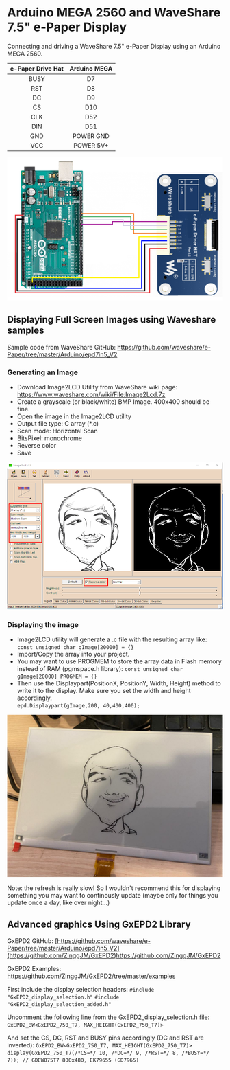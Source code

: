 # Arduino MEGA 2560 and WaveShare 7.5" e-Paper Display
Connecting and driving a WaveShare 7.5" e-Paper Display using an Arduino MEGA 2560.

| e-Paper Drive Hat | Arduino MEGA    |
| :-------------:   | :-------------: |
| BUSY              | D7              |
| RST               | D8              |
| DC                | D9              |
| CS                | D10             |
| CLK               | D52             |
| DIN               | D51             |
| GND               | POWER GND       |
| VCC               | POWER 5V+       |

![alt text](https://raw.githubusercontent.com/cvasquez-github/arduino-mega-epaper/main/arduino-mega-epaper-hat.png)

## Displaying Full Screen Images using Waveshare samples
Sample code from WaveShare GitHub:
https://github.com/waveshare/e-Paper/tree/master/Arduino/epd7in5_V2

### Generating an Image
- Download Image2LCD Utility from WaveShare wiki page: https://www.waveshare.com/wiki/File:Image2Lcd.7z
- Create a grayscale (or black/white) BMP Image. 400x400 should be fine.
- Open the image in the Image2LCD utility
- Output file type: C array (*.c)
- Scan mode: Horizontal Scan
- BitsPixel: monochrome
- Reverse color
- Save

![Image2LCD Example](https://raw.githubusercontent.com/cvasquez-github/arduino-mega-epaper/main/image2lcd_example.png)

### Displaying the image
- Image2LCD utility will generate a .c file with the resulting array like: 
`const unsigned char gImage[20000] = {}`
- Import/Copy the array into your project.
- You may want to use PROGMEM to store the array data in Flash memory instead of RAM (pgmspace.h library): 
`const unsigned char gImage[20000] PROGMEM = {}`
- Then use the Displaypart(PositionX, PositionY, Width, Height) method to write it to the display. Make sure you set the width and height accordingly.  
`epd.Displaypart(gImage,200, 40,400,400);`
 
![WaveShare Output Example](https://raw.githubusercontent.com/cvasquez-github/arduino-mega-epaper/main/waveshare_example_output.jpg)

Note: the refresh is really slow! So I wouldn't recommend this for displaying something you may want to continously update (maybe only for things you update once a day, like over night...)

## Advanced graphics Using GxEPD2 Library
GxEPD2 GitHub:
[https://github.com/waveshare/e-Paper/tree/master/Arduino/epd7in5_V2](https://github.com/ZinggJM/GxEPD2)https://github.com/ZinggJM/GxEPD2

GxEPD2 Examples:
https://github.com/ZinggJM/GxEPD2/tree/master/examples

First include the display selection headers:
`#include "GxEPD2_display_selection.h"`
`#include "GxEPD2_display_selection_added.h"`

Uncomment the following line from the GxEPD2_display_selection.h file:
`GxEPD2_BW<GxEPD2_750_T7, MAX_HEIGHT(GxEPD2_750_T7)>`

And set the CS, DC, RST and BUSY pins accordingly (DC and RST are inverted):
`GxEPD2_BW<GxEPD2_750_T7, MAX_HEIGHT(GxEPD2_750_T7)> display(GxEPD2_750_T7(/*CS=*/ 10, /*DC=*/ 9, /*RST=*/ 8, /*BUSY=*/ 7)); // GDEW075T7 800x480, EK79655 (GD7965)`

